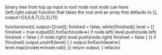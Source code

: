 binary tree from top up
input is root node
    root node can have {left,right,value}
function that takes the root and an array that defaults to [];
output=[[4,5,6,7],[2,3],[1]]

function(root){
    output=[[root]];
    finished = false;
    while(!finished){
        level = []
        finished = true
        output[0].forEach(node=>{
            if node.left{
                level.push(node.left)
                finished = false
            }
            if node.right{
                level.push(node.right)
                finished = false
            }
        })
        if !finished{
            output.unshift(level)
        }
    }
    output.forEach(level=>{
        level.map((node)=>(node.val));
    })
    return output;
}
refactor